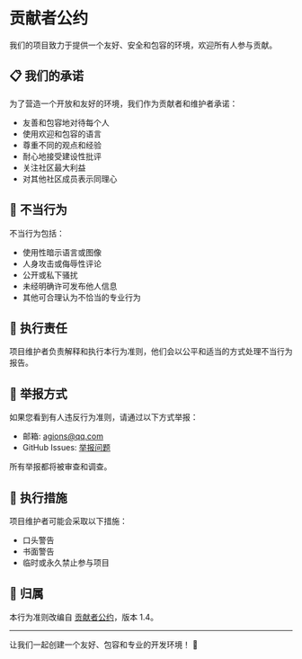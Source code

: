 # 贡献者公约

我们的项目致力于提供一个友好、安全和包容的环境，欢迎所有人参与贡献。

## 📋 我们的承诺

为了营造一个开放和友好的环境，我们作为贡献者和维护者承诺：

- 友善和包容地对待每个人
- 使用欢迎和包容的语言
- 尊重不同的观点和经验
- 耐心地接受建设性批评
- 关注社区最大利益
- 对其他社区成员表示同理心

## 🚫 不当行为

不当行为包括：

- 使用性暗示语言或图像
- 人身攻击或侮辱性评论
- 公开或私下骚扰
- 未经明确许可发布他人信息
- 其他可合理认为不恰当的专业行为

## 📝 执行责任

项目维护者负责解释和执行本行为准则，他们会以公平和适当的方式处理不当行为报告。

## 📧 举报方式

如果您看到有人违反行为准则，请通过以下方式举报：

- 邮箱: agions@qq.com
- GitHub Issues: [举报问题](https://github.com/agions/taro-uno/issues/new?template=conduct_report.md)

所有举报都将被审查和调查。

## 🔧 执行措施

项目维护者可能会采取以下措施：

- 口头警告
- 书面警告
- 临时或永久禁止参与项目

## 🌟 归属

本行为准则改编自 [贡献者公约](https://www.contributor-covenant.org/)，版本 1.4。

---

让我们一起创建一个友好、包容和专业的开发环境！ 🤝
